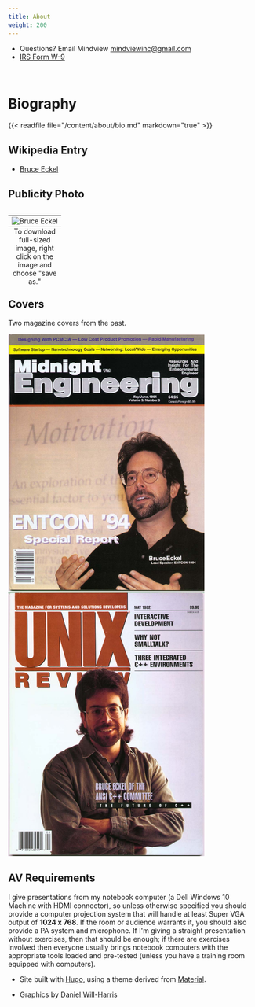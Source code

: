 ```yaml
---
title: About
weight: 200
---
```


- Questions? Email Mindview <mindviewinc@gmail.com>
- [IRS Form W-9](W9.pdf)

<br>

# Biography

{{< readfile file="/content/about/bio.md" markdown="true" >}}

## Wikipedia Entry

- [Bruce Eckel](https://en.wikipedia.org/wiki/Bruce_Eckel)

## Publicity Photo

<table align="left">
<tr><td><img src="/publicity/BruceEckel.jpg" alt="Bruce Eckel" style="width:250px;"/></td></tr>
<caption align="bottom">To download full-sized image, right click on the image and choose "save as."</caption>
</table>

## Covers

Two magazine covers from the past.

<img src="MidEngrCoverHi.JPG" style="width:400px;"/>

<img src="UnixReviewCoverHi.JPG" style="width:400px;"/>

## AV Requirements

I give presentations from my notebook computer (a Dell Windows 10 Machine
with HDMI connector), so unless otherwise specified you should provide a
computer projection system that will handle at least Super VGA output of
**1024 x 768**. If the room or audience warrants it, you should also provide a
PA system and microphone. If I'm giving a straight presentation without
exercises, then that should be enough; if there are exercises involved then
everyone usually brings notebook computers with the appropriate tools loaded
and pre-tested (unless you have a training room equipped with computers).

+ Site built with
<a href="https://www.gohugo.io" target="_blank">Hugo</a>, using a theme derived from
<a href="http://github.com/digitalcraftsman/hugo-material-docs" target="_blank">Material</a>.

+ Graphics by <a href="http://www.Will-Harris.com">Daniel Will-Harris</a>

